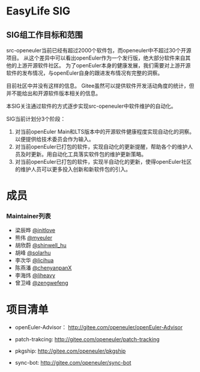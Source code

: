 
# EasyLife SIG

## SIG组工作目标和范围

src-openeuler当前已经有超过2000个软件包，而openeuler中不超过30个开源项目。
从这个差异中可以看出openEuler作为一个发行版，绝大部分软件来自其他的上游开源软件社区。
为了openEuler本身的健康发展，我们需要对上游开源软件的发布情况，与openEuler自身的跟进发布情况有完整的洞察。

目前社区中并没有这样的信息。
Gitee虽然可以提供软件开发活动角度的统计，但并不能给出和开源软件版本相关的信息。

本SIG关注通过软件的方式逐步实现src-openeuler中软件维护的自动化。

SIG当前计划分3个阶段：

1. 对当前openEuler Main和LTS版本中的开源软件健康程度实现自动化的洞察。以便提供给技术委员会作为输入。
2. 对当前openEuler已打包的软件，实现自动化的更新提醒，帮助各个的维护人员及时更新。用自动化工具落实软件包的维护更新策略。
3. 对当前openEuler已打包的软件，实现半自动化的更新，使得openEuler社区的维护人员可以更多投入创新和新软件包的引入。


# 成员

### Maintainer列表

  - 梁辰晔 [@initlove](https://gitee.com/initlove)
  - 熊伟 [@myeuler](https://gitee.com/myeuler)
  - 胡欣蔚 [@shinwell_hu](https://gitee.com/shinwell_hu)
  - 胡峰 [@solarhu](https://gitee.com/solarhu)
  - 李次华 [@licihua](https://gitee.com/licihua)
  - 陈燕潘 [@chenyanpanX](https://gitee.com/chenyanpanX)
  - 李海炜 [@liheavy](https://gitee.com/liheavy)
  - 曾卫峰 [@zengwefeng](https://gitee.com/zengwefeng)


# 项目清单

- openEuler-Advisor：
  http://gitee.com/openeuler/openEuler-Advisor

- patch-trakcing:
  http://gitee.com/openeuler/patch-tracking

- pkgship:
  http://gitee.com/openeuler/pkgship

- sync-bot:
  http://gitee.com/openeuler/sync-bot


